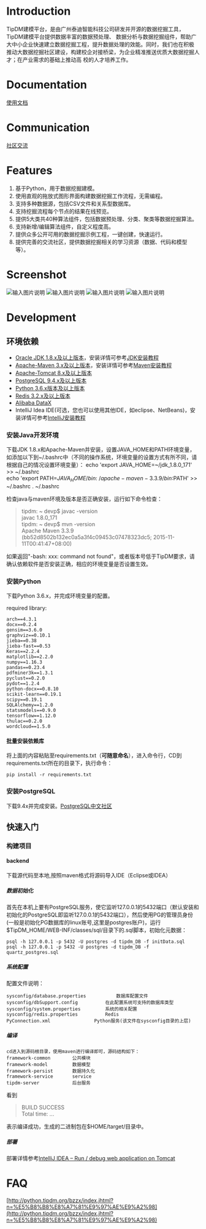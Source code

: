 # Introduction #
TipDM建模平台，是由广州泰迪智能科技公司研发并开源的数据挖掘工具，TipDM建模平台提供数据丰富的数据预处理、
数据分析与数据挖掘组件，帮助广大中小企业快速建立数据挖掘工程，提升数据处理的效能。同时，我们也在积极
推动大数据挖掘社区建设，构建校企对接桥梁，为企业精准推送优质大数据挖掘人才；在产业需求的基础上推动高
校的人才培养工作。

# Documentation #
[使用文档](http://python.tipdm.org/bzzx/index.jhtml?n=%E6%93%8D%E4%BD%9C%E6%96%87%E6%A1%A3)

# Communication #
[社区交流](http://bbs.tipdm.org)

# Features #
1. 基于Python，用于数据挖掘建模。
2. 使用直观的拖放式图形界面构建数据挖掘工作流程，无需编程。
3. 支持多种数据源，包括CSV文件和关系型数据库。
4. 支持挖掘流程每个节点的结果在线预览。
5. 提供5大类共40种算法组件，包括数据预处理、分类、聚类等数据挖掘算法。
6. 支持新增/编辑算法组件，自定义程度高。
7. 提供众多公开可用的数据挖掘示例工程，一键创建，快速运行。
8. 提供完善的交流社区，提供数据挖掘相关的学习资源（数据、代码和模型等）。

# Screenshot #
![输入图片说明](https://images.gitee.com/uploads/images/2019/0617/112412_0a4abed4_4964548.jpeg "1.jpg")
![输入图片说明](https://images.gitee.com/uploads/images/2019/0617/112438_656d0053_4964548.jpeg "2.jpg")
![输入图片说明](https://images.gitee.com/uploads/images/2019/0617/112450_a0ff4eb8_4964548.jpeg "3.jpg")
![输入图片说明](https://images.gitee.com/uploads/images/2019/0617/112509_238a7067_4964548.jpeg "4.jpg")

# Development #
## 环境依赖 ##
- [Oracle JDK 1.8.x及以上版本](http://www.oracle.com/technetwork/java/javasebusiness/downloads/java-archive-downloads-javase6-419409.html)，安装详情可参考[JDK安装教程](https://docs.oracle.com/javase/8/docs/technotes/guides/install/install_overview.html)
- [Apache-Maven 3.x及以上版本](http://maven.apache.org)，安装详情可参考[Maven安装教程](https://maven.apache.org/install.html)
- [Apache-Tomcat 8.x及以上版本](http://tomcat.apache.org)
- [PostgreSQL 9.4.x及以上版本](http://www.postgresql.org/download/)
- [Python 3.6.x版本及以上版本](https://www.python.org/)
- [Redis 3.2.x及以上版本](https://redis.io/)
- [Alibaba DataX](https://github.com/alibaba/DataX)
- IntelliJ Idea IDE(可选，您也可以使用其他IDE，如eclipse、NetBeans)，安装详情可参考[IntelliJ安装教程](https://www.jetbrains.com/help/idea/installing-and-launching.html)

### 安装Java开发环境 ###
下载JDK 1.8.x和Apache-Maven并安装，设置JAVA_HOME和PATH环境变量，如添加以下到~/.bashrc中（不同的操作系统，环境变量的设置方式有所不同，请根据自己的情况设置环境变量）： 
    echo 'export JAVA_HOME=~/jdk_1.8.0_171' >> ~/.bashrc  
    echo 'export PATH=$JAVA_HOME/bin:~/apache-maven-3.3.9/bin:$PATH' >> ~/.bashrc
    . ~/.bashrc

检查java与maven环境及版本是否正确安装，运行如下命令检查：
> tipdm: ~ devp$ javac -version  
> javac 1.8.0_171  
> tipdm: ~ devp$ mvn -version  
> Apache Maven 3.3.9 (bb52d8502b132ec0a5a3f4c09453c07478323dc5; 2015-11-11T00:41:47+08:00)   

如果返回"-bash: xxx: command not found"，或者版本号低于TipDM要求，请确认依赖软件是否安装正确，相应的环境变量是否设置生效。

### 安装Python ###

   下载Python 3.6.x，并完成环境变量的配置。
   
   required library:
   
   	arch==4.3.1
	docx==0.2.4
	gensim==3.6.0
	graphviz==0.10.1
	jieba==0.38
	jieba-fast==0.53
	Keras==2.2.4
	matplotlib==2.2.0
	numpy==1.16.3
	pandas==0.23.4
	pdfminer3k==1.3.1
	pyclust==0.2.0
	pydot==1.2.4
	python-docx==0.8.10
	scikit-learn==0.19.1
	scipy==0.19.1
	SQLAlchemy==1.2.0
	statsmodels==0.9.0
	tensorflow==1.12.0
	thulac==0.2.0
	wordcloud==1.5.0
	
#### 批量安装依赖库 ####
将上面的内容粘贴至requirements.txt（**可随意命名**），进入命令行，CD到requirements.txt所在的目录下，执行命令：

	pip install -r requirements.txt
   	
### 安装PostgreSQL ###
  
   下载9.4x并完成安装。[PostgreSQL中文社区](http://www.postgres.cn)
## 快速入门 ##
### 构建项目 ###
#### backend ####
下载源代码至本地,按照maven格式将源码导入IDE（Eclipse或IDEA）
##### 数据初始化 #####
首先在本机上要有PostgreSQL服务，使它监听127.0.0.1的5432端口（默认安装和初始化的PostgreSQL即监听127.0.0.1的5432端口），然后使用PG的管理员身份(一般是初始化PG数据库的linux账号,这里是postgres账户)，运行$TipDM_HOME/WEB-INF/classes/sql/目录下的.sql脚本，初始化元数据：

    psql -h 127.0.0.1 -p 5432 -U postgres -d tipdm_DB -f initData.sql
    psql -h 127.0.0.1 -p 5432 -U postgres -d tipdm_DB -f quartz_postgres.sql

##### 系统配置 #####
配置文件说明：

	sysconfig/database.properties			数据库配置文件
	sysconfig/dbSupport.config			在此配置系统可支持的数据库类型
	sysconfig/system.properties			系统的相关配置
	sysconfig/redis.properties			Redis
	PyConnection.xml				Python服务(该文件在sysconfig目录的上层)

##### 编译 #####
	cd进入到源码根目录，使用maven进行编译即可，源码结构如下：
	framework-common		公共模块
	framework-model  		数据模型
	framework-persist 		数据持久化
	framework-service 		service
	tipdm-server  			后台服务

看到
> BUILD SUCCESS  
> Total time: ...  

表示编译成功，生成的二进制包在$HOME/target/目录中。 

##### 部署 #####
部署详情参考[IntelliJ IDEA – Run / debug web application on Tomcat](https://www.mkyong.com/intellij/intellij-idea-run-debug-web-application-on-tomcat/)

# FAQ #
[http://python.tipdm.org/bzzx/index.jhtml?n=%E5%B8%B8%E8%A7%81%E9%97%AE%E9%A2%98](http://python.tipdm.org/bzzx/index.jhtml?n=%E5%B8%B8%E8%A7%81%E9%97%AE%E9%A2%98)
